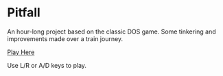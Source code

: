 # Pitfall
An hour-long project based on the classic DOS game. Some tinkering and improvements made over a train journey. 

[Play Here](http://edwinwebb.github.io/text-pitfall-game/)

Use L/R or A/D keys to play.
